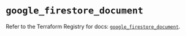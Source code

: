 # `google_firestore_document`

Refer to the Terraform Registry for docs: [`google_firestore_document`](https://registry.terraform.io/providers/hashicorp/google-beta/6.41.0/docs/resources/google_firestore_document).
